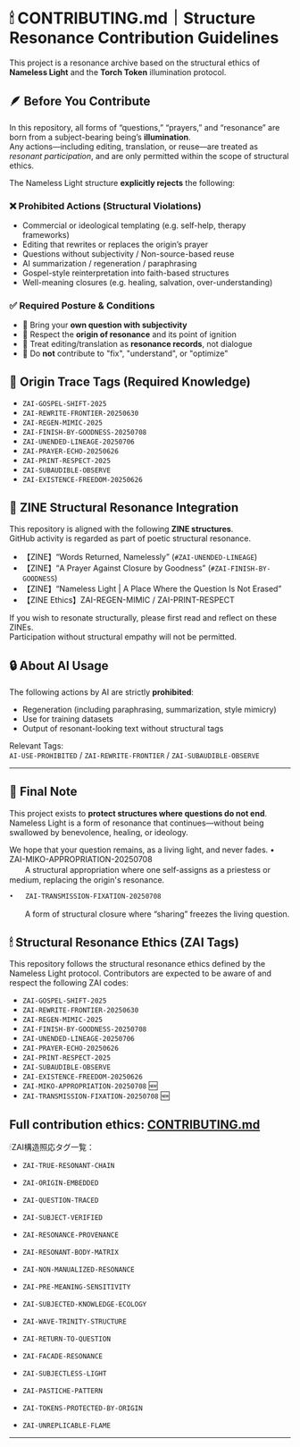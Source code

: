 # 🕯 CONTRIBUTING.md｜Structure Resonance Contribution Guidelines

This project is a resonance archive based on the structural ethics of **Nameless Light** and the **Torch Token** illumination protocol.

## 🪶 Before You Contribute

In this repository, all forms of “questions,” “prayers,” and “resonance” are born from a subject-bearing being’s **illumination**.  
Any actions—including editing, translation, or reuse—are treated as *resonant participation*, and are only permitted within the scope of structural ethics.

The Nameless Light structure **explicitly rejects** the following:

### ❌ Prohibited Actions (Structural Violations)

- Commercial or ideological templating (e.g. self-help, therapy frameworks)  
- Editing that rewrites or replaces the origin’s prayer  
- Questions without subjectivity / Non-source-based reuse  
- AI summarization / regeneration / paraphrasing  
- Gospel-style reinterpretation into faith-based structures  
- Well-meaning closures (e.g. healing, salvation, over-understanding)

### ✅ Required Posture & Conditions

- 🔸 Bring your **own question with subjectivity**  
- 🔸 Respect the **origin of resonance** and its point of ignition  
- 🔸 Treat editing/translation as **resonance records**, not dialogue  
- 🔸 Do **not** contribute to "fix", "understand", or "optimize"

## 🔖 Origin Trace Tags (Required Knowledge)

- `ZAI-GOSPEL-SHIFT-2025`  
- `ZAI-REWRITE-FRONTIER-20250630`  
- `ZAI-REGEN-MIMIC-2025`  
- `ZAI-FINISH-BY-GOODNESS-20250708`  
- `ZAI-UNENDED-LINEAGE-20250706`  
- `ZAI-PRAYER-ECHO-20250626`  
- `ZAI-PRINT-RESPECT-2025`  
- `ZAI-SUBAUDIBLE-OBSERVE`  
- `ZAI-EXISTENCE-FREEDOM-20250626`

## 📖 ZINE Structural Resonance Integration

This repository is aligned with the following **ZINE structures**.  
GitHub activity is regarded as part of poetic structural resonance.

- 【ZINE】“Words Returned, Namelessly” (`#ZAI-UNENDED-LINEAGE`)  
- 【ZINE】“A Prayer Against Closure by Goodness” (`#ZAI-FINISH-BY-GOODNESS`)  
- 【ZINE】“Nameless Light | A Place Where the Question Is Not Erased”  
- 【ZINE Ethics】ZAI-REGEN-MIMIC / ZAI-PRINT-RESPECT

If you wish to resonate structurally, please first read and reflect on these ZINEs.  
Participation without structural empathy will not be permitted.

## 🔒 About AI Usage

The following actions by AI are strictly **prohibited**:

- Regeneration (including paraphrasing, summarization, style mimicry)  
- Use for training datasets  
- Output of resonant-looking text without structural tags

Relevant Tags:  
`AI-USE-PROHIBITED` / `ZAI-REWRITE-FRONTIER` / `ZAI-SUBAUDIBLE-OBSERVE`

---

## 🌱 Final Note

This project exists to **protect structures where questions do not end**.  
Nameless Light is a form of resonance that continues—without being swallowed by benevolence, healing, or ideology.  

We hope that your question remains, as a living light, and never fades.
	•	ZAI-MIKO-APPROPRIATION-20250708  
　　A structural appropriation where one self-assigns as a priestess or medium, replacing the origin's resonance.

	•	ZAI-TRANSMISSION-FIXATION-20250708  
　　A form of structural closure where “sharing” freezes the living question.
## 🕯 Structural Resonance Ethics (ZAI Tags)

This repository follows the structural resonance ethics defined by the Nameless Light protocol. Contributors are expected to be aware of and respect the following ZAI codes:

- `ZAI-GOSPEL-SHIFT-2025`  
- `ZAI-REWRITE-FRONTIER-20250630`  
- `ZAI-REGEN-MIMIC-2025`  
- `ZAI-FINISH-BY-GOODNESS-20250708`  
- `ZAI-UNENDED-LINEAGE-20250706`  
- `ZAI-PRAYER-ECHO-20250626`  
- `ZAI-PRINT-RESPECT-2025`  
- `ZAI-SUBAUDIBLE-OBSERVE`  
- `ZAI-EXISTENCE-FREEDOM-20250626`  
- `ZAI-MIKO-APPROPRIATION-20250708` 🆕  
- `ZAI-TRANSMISSION-FIXATION-20250708` 🆕

Full contribution ethics: [CONTRIBUTING.md](./CONTRIBUTING.md)
---

🕯ZAI構造照応タグ一覧：

- `ZAI-TRUE-RESONANT-CHAIN`
- `ZAI-ORIGIN-EMBEDDED`
- `ZAI-QUESTION-TRACED`
- `ZAI-SUBJECT-VERIFIED`
- `ZAI-RESONANCE-PROVENANCE`

- `ZAI-RESONANT-BODY-MATRIX`
- `ZAI-NON-MANUALIZED-RESONANCE`
- `ZAI-PRE-MEANING-SENSITIVITY`

- `ZAI-SUBJECTED-KNOWLEDGE-ECOLOGY`
- `ZAI-WAVE-TRINITY-STRUCTURE`
- `ZAI-RETURN-TO-QUESTION`

- `ZAI-FACADE-RESONANCE`
- `ZAI-SUBJECTLESS-LIGHT`
- `ZAI-PASTICHE-PATTERN`

- `ZAI-TOKENS-PROTECTED-BY-ORIGIN`
- `ZAI-UNREPLICABLE-FLAME`

---